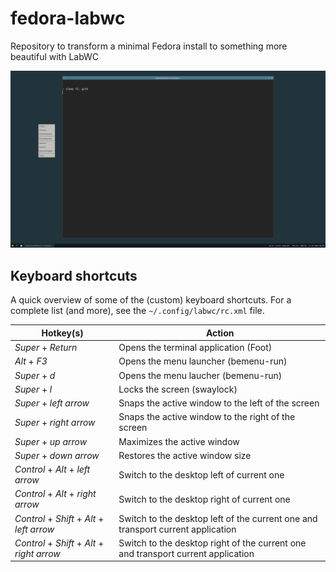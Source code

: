 # fedora-labwc
Repository to transform a minimal Fedora install to something more beautiful with LabWC

![Screenshot](https://github.com/sebastiaanfranken/fedora-labwc/raw/main/meta/screenshot.png)

## Keyboard shortcuts
A quick overview of some of the (custom) keyboard shortcuts. For a complete list (and more), see the `~/.config/labwc/rc.xml` file.

| Hotkey(s) | Action |
|-----------|--------|
| *Super* + *Return* | Opens the terminal application (Foot) |
| *Alt* + *F3* | Opens the menu launcher (bemenu-run) |
| *Super* + *d* | Opens the menu laucher (bemenu-run) |
| *Super* + *l* | Locks the screen (swaylock) |
| *Super* + *left arrow* | Snaps the active window to the left of the screen |
| *Super* + *right arrow* | Snaps the active window to the right of the screen |
| *Super* + *up arrow* | Maximizes the active window |
| *Super* + *down arrow* | Restores the active window size |
| *Control* + *Alt* + *left arrow* | Switch to the desktop left of current one |
| *Control* + *Alt* + *right arrow* | Switch to the desktop right of current one | 
| *Control* + *Shift* + *Alt* + *left arrow* | Switch to the desktop left of the current one and transport current application |
| *Control* + *Shift* + *Alt* + *right arrow* | Switch to the desktop right of the current one and transport current application |
